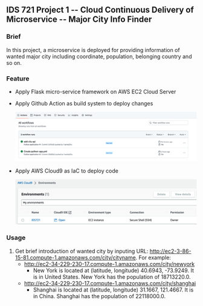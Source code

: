 ## IDS 721 Project 1 -- Cloud Continuous Delivery of Microservice -- Major City Info Finder



### Brief

In this project, a microservice is deployed for providing information of wanted major city including coordinate, population, belonging country and so on. 

### Feature

* Apply Flask micro-service framework on AWS EC2 Cloud Server

* Apply Github Action as build system to deploy changes

  ![image-20230120170454539](README.assets/image-20230120170454539.png)

* Apply AWS Cloud9 as IaC to deploy code

  <img src="README.assets/image-20230120170354341.png" alt="image-20230120170354341" style="zoom:50%;" />

### Usage

1. Get brief introduction of wanted city by inputing URL: http://ec2-3-86-15-81.compute-1.amazonaws.com/city/cityname. For example:
   * http://ec2-34-229-230-17.compute-1.amazonaws.com/city/newyork
     * New York is located at (latitude, longitude) 40.6943, -73.9249. It is in United States. New York has the population of 18713220.0.
   * http://ec2-34-229-230-17.compute-1.amazonaws.com/city/shanghai
     * Shanghai is located at (latitude, longitude) 31.1667, 121.4667. It is in China. Shanghai has the population of 22118000.0.